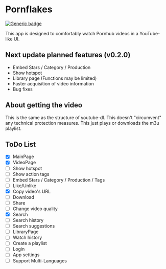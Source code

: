 # Pornflakes
[![Generic badge](https://img.shields.io/badge/platform-android-blue.svg)](https://pub.dev/packages/chewie)

This app is designed to comfortably watch Pornhub videos in a YouTube-like UI.

## Next update planned features (v0.2.0)

- Embed Stars / Category / Production
- Show hotspot
- Library page (Functions may be limited)
- Faster acquisition of video information
- Bug fixes

## About getting the video

This is the same as the structure of youtube-dl.
This doesn't "circumvent" any technical protection measures.
This just plays or downloads the m3u playlist.

## ToDo List

- [x] MainPage
- [x] VideoPage
- [ ] Show hotspot
- [ ] Show action tags
- [ ] Embed Stars / Category / Production / Tags
- [ ] Like/Unlike
- [x] Copy video's URL
- [ ] Download
- [ ] Share
- [ ] Change video quality
- [x] Search
- [ ] Search history
- [ ] Search suggestions
- [ ] LibraryPage
- [ ] Watch history
- [ ] Create a playlist
- [ ] Login
- [ ] App settings
- [ ] Support Multi-Languages

